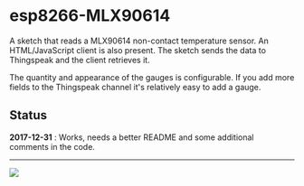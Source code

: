 # esp8266-MLX90614
A sketch that reads a MLX90614 non-contact temperature sensor. An HTML/JavaScript client is also present. The sketch sends the data to Thingspeak and the client retrieves it.

The quantity and appearance of the gauges is configurable. If you add more fields to the Thingspeak channel it's relatively easy to add a gauge.

## Status

**2017-12-31** : Works, needs a better README and some additional comments in the code.

---
<img src="http://webexperiment.info/extcounter/mdcount.php?id=esp8266-MLX90614">
